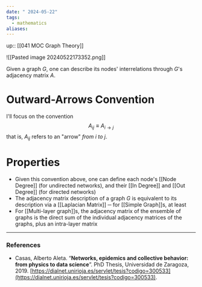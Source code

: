 ```yaml
---
date: " 2024-05-22"
tags:
  - mathematics
aliases:
---
```


up:: [[041 MOC Graph Theory]]

![[Pasted image 20240522173352.png]]

Given a graph $G$, one can describe its nodes' interrelations through $G$'s adjacency matrix $A$. 

# Outward-Arrows Convention
I'll focus on the convention 
$$
A_{ij} \equiv A_{i \to j}
$$
that is, $A_{ij}$ refers to an "arrow" *from* $i$ *to* $j$. 

# Properties
- Given this convention above, one can define each node's [[Node Degree]] (for undirected networks), and their [[In Degree]] and [[Out Degree]] (for directed networks)
- The adjacency matrix description of a graph $G$ is equivalent to its description via a [[Laplacian Matrix]] ─ for [[Simple Graph]]s, at least
- For [[Multi-layer graph]]s, the adjacency matrix of the ensemble of graphs is the direct sum of the individual adjacency matrices of the graphs, plus an intra-layer matrix

---
### References
- Casas, Alberto Aleta. “**Networks, epidemics and collective behavior: from physics to data science**”. PhD Thesis, Universidad de Zaragoza, 2019. [https://dialnet.unirioja.es/servlet/tesis?codigo=300533](https://dialnet.unirioja.es/servlet/tesis?codigo=300533).